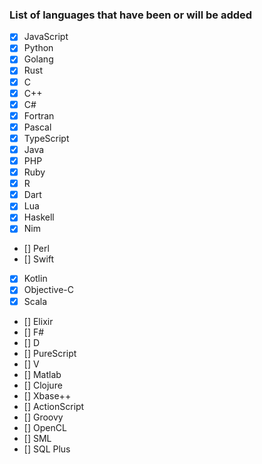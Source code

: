 ### List of languages ​​that have been or will be added

- [x] JavaScript
- [x] Python
- [x] Golang
- [x] Rust
- [x] C
- [x] C++
- [x] C#
- [x] Fortran
- [x] Pascal
- [x] TypeScript
- [x] Java
- [x] PHP
- [x] Ruby
- [x] R
- [x] Dart
- [x] Lua
- [x] Haskell
- [x] Nim
- [] Perl
- [] Swift
- [x] Kotlin
- [x] Objective-C
- [x] Scala
- [] Elixir
- [] F#
- [] D
- [] PureScript
- [] V
- [] Matlab
- [] Clojure
- [] Xbase++
- [] ActionScript
- [] Groovy
- [] OpenCL
- [] SML
- [] SQL Plus
